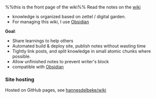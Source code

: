 %%this is the front page of the wiki%%
Read the notes on the [wiki](https://hannesdelbeke.github.io/wiki/)

- knowledge is organized based on zettel / digital garden.  
- For managing this wiki, I use [Obsidian](https://obsidian.md/)
  
**Goal**:
- Share learnings to help others  
- Automated build & deploy site, publish notes without wasting time
- Tightly link posts, and split knowledge in small atomic chunks where possible.
- Allow unfinished notes to prevent writer's block
- compatible with [Obsidian](https://obsidian.md/)

### Site hosting

Hosted on GitHub pages, see [hannesdelbeke/wiki](https://github.com/hannesdelbeke/wiki) 

